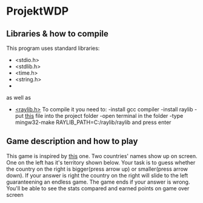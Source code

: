 # ProjektWDP 
## Libraries & how to compile
This program uses standard libraries:
- <stdio.h>
- <stdlib.h>
- <time.h>
- <string.h>
- 
as well as

- [<raylib.h>](raylib.com)
To compile it you need to:
-install gcc compiler
-install raylib
-put [this](https://github.com/raysan5/raylib/blob/master/projects/VSCode/Makefile) file into the project folder
-open terminal in the folder
-type mingw32-make RAYLIB_PATH=C:/raylib/raylib and press enter
## Game description and how to play
This game is inspired by [this](https://moreorless.io/game/country-size) one. Two countries' names show up on screen. One on the left has it's territory shown below. Your task is to guess whether the country on the right is bigger(press arrow up) or smaller(press arrow down). If your answer is right the country on the right will slide to the left guaranteening an endless game. The game ends if your answer is wrong. You'll be able to see the stats compared and earned points on game over screen
